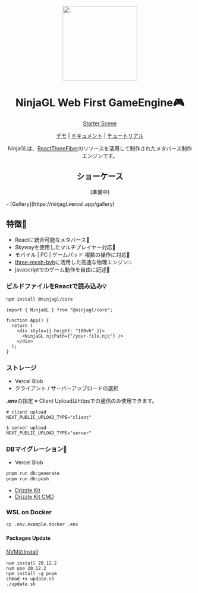 <div align="center">
<img src="https://github.com/foasho/NinjaGL/assets/57359515/e7d4f979-c2af-4f2b-8bf4-53a8e9696a43" width="200" />

# NinjaGL Web First GameEngine🎮

[Starter Scene](https://github.com/foasho/NinjaGL/assets/57359515/924347bd-9a8a-4f4b-b186-e2142796f608
)

[デモ](https://ninjagl.vercel.app) | [ドキュメント](https://ninjagl.vercel.app/docs) | [チュートリアル](https://ninjagl.vercel.app/docs/tutorial)

NinjaGLは、[ReactThreeFiber](https://github.com/pmndrs/react-three-fiber)のリソースを活用して制作されたメタバース制作エンジンです。

## ショーケース

(準備中)

</div>
- [Gellery](https://ninjagl.vercel.app/gallery)

</div>

## 特徴🌴
* Reactに統合可能なメタバース🚀
* Skywayを使用したマルチプレイヤー対応👥
* モバイル | PC | ゲームパッド 複数の操作に対応📱
* [three-mesh-bvh](https://github.com/gkjohnson/three-mesh-bvh)に活用した高速な物理エンジン💥
* javascriptでのゲーム動作を自由に記述🤖

### ビルドファイルをReactで読み込み💡

```bash
npm install @ninjagl/core
```

```tsx
import { NinjaGL } from "@ninjagl/core";

function App() {
  return (
    <div style={{ height: "100vh" }}>
      <NinjaGL njcPath={"/your-file.njc"} />
    </div>
  );
}
```

### ストレージ
- Vercel Blob
- クライアント / サーバーアップロードの選択

**.env**の指定
※ Client Uploadはhttpsでの通信のみ使用できます。
```
# client upload
NEXT_PUBLIC_UPLOAD_TYPE="client"

$ server upload
NEXT_PUBLIC_UPLOAD_TYPE="server"
```

### DBマイグレーション💾
- Vercel Blob

```bash
pnpm run db:generate
pnpm run db:push
```

- [Drizzle Kit](https://orm.drizzle.team/kit-docs/overview)
- [Drizzle Kit CMD](https://orm.drizzle.team/kit-docs/commands)

### WSL on Docker

```bash
cp .env.example.docker .env
```

#### Packages Update

[NVMのInstall](https://github.com/nvm-sh/nvm?tab=readme-ov-file#installing-and-updating)

```
nvm install 20.12.2
nvm use 20.12.2
npm install -g pnpm
chmod +x update.sh
./update.sh
```
